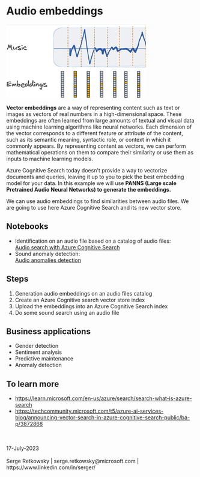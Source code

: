 # Audio embeddings

<img src="embedding.png">

**Vector embeddings** are a way of representing content such as text or images as vectors of real numbers in a high-dimensional space. These embeddings are often learned from large amounts of textual and visual data using machine learning algorithms like neural networks. Each dimension of the vector corresponds to a different feature or attribute of the content, such as its semantic meaning, syntactic role, or context in which it commonly appears. By representing content as vectors, we can perform mathematical operations on them to compare their similarity or use them as inputs to machine learning models.

Azure Cognitive Search today doesn't provide a way to vectorize documents and queries, leaving it up to you to pick the best embedding model for your data. In this example we will use **PANNS (Large scale Pretrained Audio Neural Networks) to generate the embeddings.**

We can use audio embeddings to find similarities between audio files.
We are going to use here Azure Cognitive Search and its new vector store.

## Notebooks
- Identification on an audio file based on a catalog of audio files:<br>
<a href="Audio%20Search%20with%20audio%20embeddings%20and%20Azure%20Cognitive%20Search.ipynb">Audio search with Azure Cognitive Search</a>
- Sound anomaly detection:<br>
<a href="Audio anomalies detection.ipynb">Audio anomalies detection</a>

## Steps
1. Generation audio embeddings on an audio files catalog
2. Create an Azure Cognitive search vector store index
3. Upload the embeddings into an Azure Cognitive Search index
4. Do some sound search using an audio file

## Business applications
- Gender detection
- Sentiment analysis
- Predictive maintenance
- Anomaly detection

## To learn more
- https://learn.microsoft.com/en-us/azure/search/search-what-is-azure-search
- https://techcommunity.microsoft.com/t5/azure-ai-services-blog/announcing-vector-search-in-azure-cognitive-search-public/ba-p/3872868


<br>
<br>
17-July-2023<br>
<br>
Serge Retkowsky | serge.retkowsky@microsoft.com | https://www.linkedin.com/in/serger/
